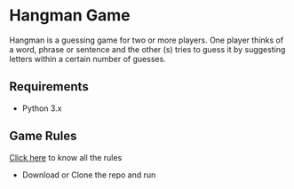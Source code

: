 
# Hangman Game

Hangman is a guessing game for two or more players. One player thinks of a word, phrase or sentence and the other (s) tries to guess it by suggesting letters within a certain number of guesses.

## Requirements

* Python 3.x




## Game Rules
[Click here](https://www.ultraboardgames.com/hangman/game-rules.php#:~:text=Hangman%20Game%20Rules%201%20Components%20Hangman%20Game%20Board,words%20are%20guessed%2C%20the%20guessing%20player%20loses.%20) to know all the rules

* Download or Clone the repo and run 

